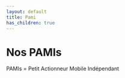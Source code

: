 ```yaml
---
layout: default
title: Pami
has_children: true
---
```


# Nos PAMIs
PAMIs = Petit Actionneur Mobile Indépendant

